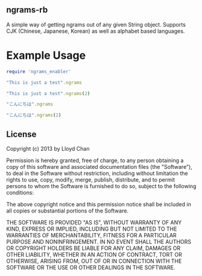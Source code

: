 ngrams-rb
-------------

A simple way of getting ngrams out of any given String object. Supports CJK (Chinese, Japanese, Korean) as well as alphabet based languages.

Example Usage
=========

```ruby
require 'ngrams_enabler'

"This is just a test".ngrams

"This is just a test".ngrams(2)

"こんにちは".ngrams

"こんにちは".ngrams(2)
```

## License

Copyright (c) 2013 by Lloyd Chan

Permission is hereby granted, free of charge, to any person obtaining a
copy of this software and associated documentation files (the
"Software"), to deal in the Software without restriction, including
without limitation the rights to use, copy, modify, merge, publish,
distribute, and to permit persons to whom the Software is furnished to do so, subject to
the following conditions:

The above copyright notice and this permission notice shall be included
in all copies or substantial portions of the Software.

THE SOFTWARE IS PROVIDED "AS IS", WITHOUT WARRANTY OF ANY KIND, EXPRESS
OR IMPLIED, INCLUDING BUT NOT LIMITED TO THE WARRANTIES OF
MERCHANTABILITY, FITNESS FOR A PARTICULAR PURPOSE AND NONINFRINGEMENT.
IN NO EVENT SHALL THE AUTHORS OR COPYRIGHT HOLDERS BE LIABLE FOR ANY
CLAIM, DAMAGES OR OTHER LIABILITY, WHETHER IN AN ACTION OF CONTRACT,
TORT OR OTHERWISE, ARISING FROM, OUT OF OR IN CONNECTION WITH THE
SOFTWARE OR THE USE OR OTHER DEALINGS IN THE SOFTWARE.